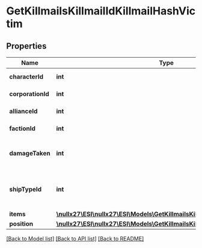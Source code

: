# GetKillmailsKillmailIdKillmailHashVictim

## Properties
Name | Type | Description | Notes
------------ | ------------- | ------------- | -------------
**characterId** | **int** | character_id integer | [optional] 
**corporationId** | **int** | corporation_id integer | [optional] 
**allianceId** | **int** | alliance_id integer | [optional] 
**factionId** | **int** | faction_id integer | [optional] 
**damageTaken** | **int** | How much total damage was taken by the victim | 
**shipTypeId** | **int** | The ship that the victim was piloting and was destroyed | 
**items** | [**\nullx27\ESI\nullx27\ESI\Models\GetKillmailsKillmailIdKillmailHashItem1[]**](GetKillmailsKillmailIdKillmailHashItem1.md) | items array | [optional] 
**position** | [**\nullx27\ESI\nullx27\ESI\Models\GetKillmailsKillmailIdKillmailHashPosition**](GetKillmailsKillmailIdKillmailHashPosition.md) |  | [optional] 

[[Back to Model list]](../README.md#documentation-for-models) [[Back to API list]](../README.md#documentation-for-api-endpoints) [[Back to README]](../README.md)


